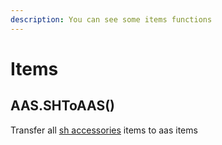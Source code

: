 ```yaml
---
description: You can see some items functions
---
```


# Items

## AAS.SHToAAS()

Transfer all [sh accessories](https://www.gmodstore.com/market/view/sh-accessories-darkrp) items to aas items